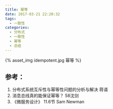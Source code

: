 ```yaml
---
title: 幂等
date: 2017-03-21 22:20:32
tags:
  - 一致性
categories:
  - 分布式 
  - 一致性  
  - 幂等 
  - 总结
---
```


{% asset_img idempotent.jpg 幂等 %}

## 参考：

1. 分布式系统互斥性与幂等性问题的分析与解决 蒋谞
2. 消息总线真的能保证幂等？ 58沈剑
3. 《微服务设计》 11.6节 Sam Newman
